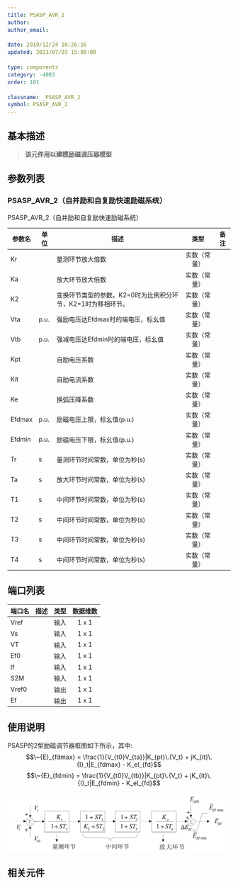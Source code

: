 ```yaml
---
title: PSASP_AVR_2
author:
author_email:

date: 2019/12/24 10:26:16
updated: 2023/07/03 15:00:00

type: components
category: -4003
order: 101

classname: _PSASP_AVR_2
symbol: PSASP_AVR_2
---
```


## 基本描述
> **该元件用以建模励磁调压器模型**

## 参数列表

### PSASP_AVR_2（自并励和自复励快速励磁系统）

PSASP_AVR_2（自并励和自复励快速励磁系统）


| 参数名 | 单位 | 描述 | 类型 | 备注 |
| ------ | ---- | ---- |:----:| ---- |
| Kr |  | 量测环节放大倍数 | 实数（常量） |  |
| Ka |  | 放大环节放大倍数 | 实数（常量） |  |
| K2 |  | 变换环节类型的参数。K2=0时为比例积分环节，K2=1时为移相环节。 | 实数（常量） |  |
| Vta | p.u. | 强励电压达Efdmax时的端电压，标幺值 | 实数（常量） |  |
| Vtb | p.u. | 强减电压达Efdmin时的端电压，标幺值 | 实数（常量） |  |
| Kpt |  | 自励电压系数 | 实数（常量） |  |
| Kit |  | 自励电流系数 | 实数（常量） |  |
| Ke |  | 换弧压降系数 | 实数（常量） |  |
| Efdmax | p.u. | 励磁电压上限，标幺值(p.u.) | 实数（常量） |  |
| Efdmin | p.u. | 励磁电压下限，标幺值(p.u.) | 实数（常量） |  |
| Tr | s | 量测环节时间常数，单位为秒(s) | 实数（常量） |  |
| Ta | s | 放大环节时间常数，单位为秒(s) | 实数（常量） |  |
| T1 | s | 中间环节时间常数，单位为秒(s) | 实数（常量） |  |
| T2 | s | 中间环节时间常数，单位为秒(s) | 实数（常量） |  |
| T3 | s | 中间环节时间常数，单位为秒(s) | 实数（常量） |  |
| T4 | s | 中间环节时间常数，单位为秒(s) | 实数（常量） |  |



## 端口列表

| 端口名 | 描述 | 类型 | 数据维数 |
| ------ | ---- |:----:|:--------:|
| Vref |  | 输入 | 1 x 1 |
| Vs |  | 输入 | 1 x 1 |
| VT |  | 输入 | 1 x 1 |
| Ef0 |  | 输入 | 1 x 1 |
| If |  | 输入 | 1 x 1 |
| S2M |  | 输入 | 1 x 1 |
| Vref0 |  | 输出 | 1 x 1 |
| Ef |  | 输出 | 1 x 1 |

## 使用说明
PSASP的2型励磁调节器框图如下所示，其中:  
$$\~{E}_{fdmax} = \frac{1}{V_{t0}V_{ta}}|K_{pt}\.{V_t} + jK_{it}\.{I}_t|E_{fdmax} - K_eI_{fd}$$ 
$$\~{E}_{fdmin} = \frac{1}{V_{t0}V_{tb}}|K_{pt}\.{V_t} + jK_{it}\.{I}_t|E_{fdmin} - K_eI_{fd}$$

![等效图](./PSASP_AVR_2.png)

## 相关元件


